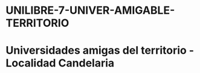 # UNILIBRE-7-UNIVER-AMIGABLE-TERRITORIO

# Universidades amigas del territorio - Localidad Candelaria 
